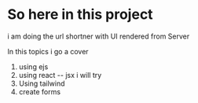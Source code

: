 # So here in this project

i am doing the url shortner with UI rendered from Server

In this topics i go a cover

1. using ejs
2. using react -- jsx i will try
3. Using tailwind
4. create forms
